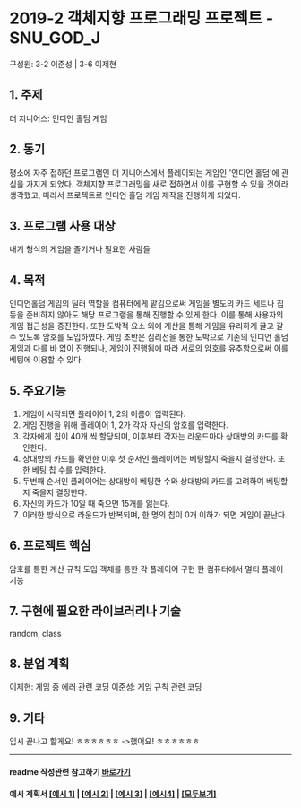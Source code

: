 # 2019-2 객체지향 프로그래밍 프로젝트 - **SNU_GOD_J**
구성원: 3-2 이준성 | 3-6 이제현

## 1. 주제
더 지니어스: 인디언 홀덤 게임

## 2. 동기
평소에 자주 접하던 프로그램인 더 지니어스에서 플레이되는 게임인 '인디언 홀덤'에 관심을 가지게 되었다.
객체지향 프로그래밍을 새로 접하면서 이를 구현할 수 있을 것이라 생각했고, 따라서 프로젝트로 인디언 홀덤 게임 제작을 진행하게 되었다. 

## 3. 프로그램 사용 대상
내기 형식의 게임을 즐기거나 필요한 사람들

## 4. 목적
인디언홀덤 게임의 딜러 역할을 컴퓨터에게 맡김으로써 게임을 별도의 카드 세트나 칩 등을 준비하지 않아도 해당 프로그램을 통해 진행할 수 있게 한다. 
이를 통해 사용자의 게임 접근성을 증진한다. 또한 도박적 요소 외에 게산을 통해 게임을 유리하게 끌고 갈 수 있도록 암호를 도입하였다. 게임 초반은 심리전을 통한 도박으로 기존의 인디언 홀덤 게임과 다를 바 없이 진행되나, 게임이 진행됨에 따라 서로의 암호를 유추함으로써 이를 베팅에 이용할 수 있다.

## 5. 주요기능
1. 게임이 시작되면 플레이어 1, 2의 이름이 입력된다.
2. 게임 진행을 위해 플레이어 1, 2가 각자 자신의 암호를 입력한다.
3. 각자에게 칩이 40개 씩 할당되며, 이후부터 각자는 라운드마다 상대방의 카드를 확인한다.
4. 상대방의 카드를 확인한 이후 첫 순서인 플레이어는 베팅할지 죽을지 결정한다. 또한 베팅 칩 수를 입력한다.
5. 두번째 순서인 플레이어는 상대방이 베팅한 수와 상대방의 카드를 고려하여 베팅할지 죽을지 결정한다.
6. 자신의 카드가 10일 때 죽으면 15개를 잃는다.
7. 이러한 방식으로 라운드가 반복되며, 한 명의 칩이 0개 이하가 되면 게임이 끝난다.
 
## 6. 프로젝트 핵심
암호를 통한 계산 규칙 도입
객체를 통한 각 플레이어 구현
한 컴퓨터에서 멀티 플레이 기능

## 7. 구현에 필요한 라이브러리나 기술
random, class


## 8. **분업 계획**
이제현: 게임 중 에러 관련 코딩
이준성: 게임 규칙 관련 코딩

## 9. 기타

입시 끝나고 할게요! ㅎㅎㅎㅎㅎㅎ
->했어요! ㅎㅎㅎㅎㅎㅎ

<hr>

#### readme 작성관련 참고하기 [바로가기](https://heropy.blog/2017/09/30/markdown/)

#### 예시 계획서 [[예시 1]](https://docs.google.com/document/d/1hcuGhTtmiTUxuBtr3O6ffrSMahKNhEj33woE02V-84U/edit?usp=sharing) | [[예시 2]](https://docs.google.com/document/d/1FmxTZvmrroOW4uZ34Xfyyk9ejrQNx6gtsB6k7zOvHYE/edit?usp=sharing) | [[예시 3]](https://github.com/goldmango328/2018-OOP-Python-Light) | [[예시4]](https://github.com/ssy05468/2018-OOP-Python-lightbulb) | [[모두보기]](https://github.com/kadragon/oop_project_ex/network/members)
